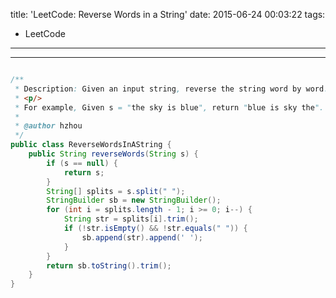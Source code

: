 title: 'LeetCode: Reverse Words in a String'
date: 2015-06-24 00:03:22
tags:
 - LeetCode
---
<hr/>    

```java

/**
 * Description: Given an input string, reverse the string word by word.
 * <p/>
 * For example, Given s = "the sky is blue", return "blue is sky the".
 *
 * @author hzhou
 */
public class ReverseWordsInAString {
	public String reverseWords(String s) {
		if (s == null) {
			return s;
		}
		String[] splits = s.split(" ");
		StringBuilder sb = new StringBuilder();
		for (int i = splits.length - 1; i >= 0; i--) {
			String str = splits[i].trim();
			if (!str.isEmpty() && !str.equals(" ")) {
				sb.append(str).append(' ');
			}
		}
		return sb.toString().trim();
	}
}
```
